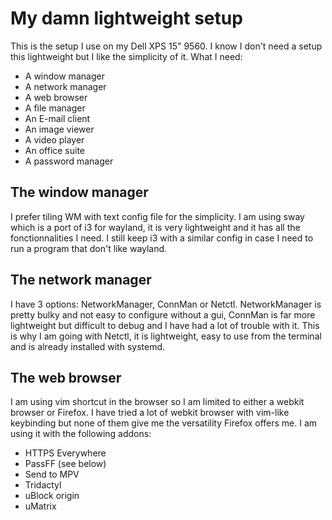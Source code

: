 # My damn lightweight setup
This is the setup I use on my Dell XPS 15" 9560. I know I don't need a setup this lightweight but I like the simplicity of it.
What I need:
- A window manager
- A network manager
- A web browser
- A file manager
- An E-mail client
- An image viewer
- A video player
- An office suite
- A password manager

## The window manager
I prefer tiling WM with text config file for the simplicity. I am using sway which is a port of i3 for wayland, it is very lightweight and it has all the fonctionnalities I need. I still keep i3 with a similar config in case I need to run a program that don't like wayland.

## The network manager
I have 3 options: NetworkManager, ConnMan or Netctl. NetworkManager is pretty bulky and not easy to configure without a gui, ConnMan is far more lightweight but difficult to debug and I have had a lot of trouble with it. This is why I am going with Netctl, it is lightweight, easy to use from the terminal and is already installed with systemd.

## The web browser
I am using vim shortcut in the browser so I am limited to either a webkit browser or Firefox. I have tried a lot of webkit browser with vim-like keybinding but none of them give me the versatility Firefox offers me. I am using it with the following addons:
- HTTPS Everywhere
- PassFF (see below)
- Send to MPV
- Tridactyl
- uBlock origin
- uMatrix
